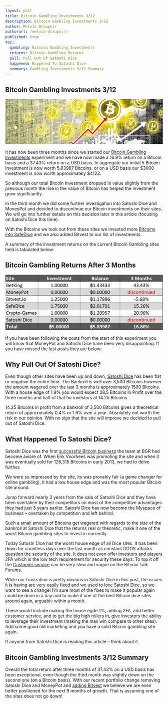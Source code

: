 ```yaml
---
layout: post
title: Bitcoin Gambling Investments 3/12
description: Bitcoin Gambling Investments 3/12
author: Melvin Draupnir
authorurl: /melvin-draupnir/
published: true
toc:
  gambling: Bitcoin Gambling Investments
  returns: Bitcoin Gambling Returns
  pull: Pull Out Of Satoshi Dice
  happened: Happened To Satoshi Dice
  summary: Gambling Investments 3/12 Summary
---
```


<h2 id="gambling">Bitcoin Gambling Investments 3/12</h2>

<p><center><img src="/images/Bitcoin-gambling-investments.jpg" alt="Bitcoin Gambling Investments"/></center></p>

<p>It has now been three months since we started our <a href="/the-regain-of-bitcoin-will-it-be-strong-enough/">Bitcoin Gambling Investments</a> experiment and we have now made a 16.9% return on a Bitcoin basis and a 37.43% return on a USD basis. In aggregate our initial 5 Bitcoin Investment is now worth 5.83987 Bitcoins, or on a USD basis our $3000 investment is now worth approximately $4123. </p>

<p>So although our total Bitcoin Investment dropped in value slightly from the previous month the rise in the value of Bitcoin has helped the investment grow significantly.</p>

<p>In the third month we did some further investigation into Satoshi Dice and MoneyPot and decided to discontinue our Bitcoin investments on their sites. We will go into further details on this decision later in this article (focusing on Satoshi Dice this time). </p>

<p>With the Bitcoins we took out from these sites we invested more <a href="/bitcoin-takes-a-dive-on-pboc-interference/">Bitcoins into SafeDice</a> and we also added Bitvest to our list of investments.</p>

<p>A summary of the investment returns on the current Bitcoin Gambling sites held is tabulated below:</p>

<h2 id="returns">Bitcoin Gambling Returns After 3 Months</h2>

<p><center><img src="/images/Bitcoin-gambling-investments-Month-3.jpg" alt="Bitcoin Gambling Investments"/></center></p>

<p>If you have been following the posts from the start of this experiment you will know that MoneyPot and Satoshi Dice have been very disappointing. If you have missed the last posts they are below:</p>

<h2 id="pull">Why Pull Out Of Satoshi Dice?</h2>

<p>Even though other sites have been up and down, <a href="/bitcoin-over-usd-1030-on-china-fx-reserve-drop/">Satoshi Dice</a> has been flat or negative the entire time. The Bankroll is well over 3,500 Bitcoins however the amount wagered over the last 3 months is approximately 1500 Bitcoins. With a house edge of 1.9% you would expect 28.5 Bitcoins in Profit over the three months and half of that for investors at 14.25 Bitcoins. </p>

<p>14.25 Bitcoins in profit from a bankroll of 3,500 Bitcoins gives a theoretical return of approximately 0.4% or 1.6% over a year. Absolutely not worth the risk in our opinion. With no sign that the site will improve we decided to pull out of Satoshi Dice.</p>

<h2 id="happened">What Happened To Satoshi Dice?</h2>

<p>Satoshi Dice was the first <a href="/best-bitcoin-quotes/">successful Bitcoin business</a> the team at BGR had become aware of. When Erik Voorhees was promoting the site and when it was eventually sold for 126,315 Bitcoins in early 2013, we had to delve further. </p>

<p>We were so impressed by the site, its was provably fair (a game changer for online gambling), it had a low house edge and was the most popular Bitcoin site around.</p>

<p>Jump forward nearly 3 years from the sale of Satoshi Dice and they have been overtaken by their competitors on most of the competitive advantages they had just 3 years earlier. Satoshi Dice has now become the Myspace of business – overtaken by competition and left behind. </p>

<p>Such a small amount of Bitcoins get wagered with regards to the size of the bankroll at Satoshi Dice that the returns real or theoretic, make it one of the worst Bitcoin gambling sites to invest in currently.</p>

<p>Today Satoshi Dice has the worst house edge of all Dice sites. It has been down for countless days over the last month as constant DDOS attacks question the security of the site. It does not even offer investors and players 2FA which is the low tech requirement for security these days. To top it off the <a href="/why-bitcoin-adoption-is-bigger-faster-and-closer-than-you-think/">Customer service</a> can be very slow and vague on the Bitcoin Talk Forums.</p>

<p>While our frustration is pretty obvious in Satoshi Dice in this post, the issues it is having are very easily fixed and we used to love Satoshi Dice, so we want to see a change! I’m sure most of the fixes to make it popular again could be done in a day and to make it one of the best Bitcoin dice sites around again, arguable within a month. </p>

<p>These would include making the house egde 1%, adding 2FA, add better customer service, and to get the big high rollers in, give investors the ability to leverage their investment (making the max win compare to other sites). Add some good old marketing and you have a solid Bitcoin gambling site again.</p>

<p>If anyone from Satoshi Dice is reading this article – think about it </p>

<h2 id="summary">Bitcoin Gambling Investments 3/12 Summary</h2>

<p>Overall the total return after three months of 37.43% on a USD basis has been exceptional, even though the third month was slightly down on the second one (on a Bitcoin basis). With our recent portfolio change removing Satoshi Dice and MoneyPot and <a href="/for-trezor-this-is-what-segregated-witness-means/">adding Bitvest</a> we believe we are even better positioned for the next 9 months of growth. That is assuming one of the sites does not go down!</p>

